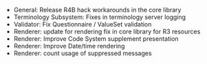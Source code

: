 * General: Release R4B hack workarounds in the core library
* Terminology Subsystem: Fixes in terminology server logging
* Validator: Fix Questionnaire / ValueSet validation
* Renderer: update for rendering fix in core library for R3 resources
* Renderer: Improve Code System supplement presentation
* Renderer: Improve Date/time rendering
* Renderer: count usage of suppressed messages

